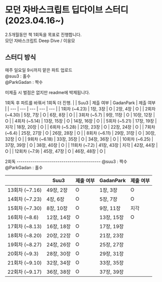# 모던 자바스크립트 딥다이브 스터디 (2023.04.16~)

2.5개월동안 책 1회독을 목표로 진행합니다.  
모던 자바스크립트 Deep Dive / 이웅모

## 스터디 방식

매주 일요일 9시까지 맡은 파트 업로드  
@suu3 : 홀수  
@ParkGadan : 짝수

미제출 시 벌점은 없지만 readme에 박제됩니다.

1회독 후 파트를 바꿔서 1회독 더 진행.
| | Suu3 | 제출 여부 | GadanPark | 제출 여부 |
| --- | --- | --- | --- | --- |
| 1회차 (~4.23) | 1장, 3장 | O | 2장, 4장 | O |
| 2회차 (~4.30) | 5장, 7장 | O | 6장, 8장 | O |
| 3회차 (~5.7) | 9장, 11장 | O | 10장, 12장 | O |
| 4회차 (~5.14) | 13장, 15장 | O | 14장, 16장 | O |
| 5회차 (~5.21) | 17장, 19장 | 지각 | 18장, 20장 | O |
| 6회차 (~5.28) | 21장, 23장 | O | 22장, 24장 | O |
| 7회차 (~6.4) | 25장, 27장 | O | 26장, 28장 | O |
| 8회차 (~6.11) | 29장, 31장 | O | 30장, 32장 | O |
| 9회차 (~6.18) | 33장, 35장 | O | 34장, 36장 | O |
| 10회차 (~6.25) | 37장, 39장 | O | 38장, 40장 | O |
| 11회차 (~7.2) | 41장, 43장 | 지각 | 42장, 44장 | O |
| 12회차 (~7.9) | 45장, 47장 | O | 46장, 48장 | O |

2회독 -------------------------------------------
@suu3 : 짝수  
@ParkGadan : 홀수

|                | Suu3       | 제출 여부 | GadanPark  | 제출 여부 |
| -------------- | ---------- | --------- | ---------- | --------- |
| 13회차 (~7.16) | 49장, 2장  | O         | 1장, 3장   | O         |
| 14회차 (~7.23) | 4장, 6장   | O         | 5장, 7장   | O         |
| 15회차 (~7.30) | 8장, 10장  | O         | 9장, 11장  | 지각      |
| 16회차 (~8.6)  | 12장, 14장 | O         | 13장, 15장 | O         |
| 17회차 (~8.13) | 16장, 18장 | O         | 17장, 19장 |           |
| 18회차 (~8.20) | 20장, 22장 | O         | 21장, 23장 |           |
| 19회차 (~8.27) | 24장, 26장 | O         | 25장, 27장 |           |
| 20회차 (~9.3)  | 28장, 30장 | O         | 29장, 31장 |           |
| 21회차 (~9.10) | 32장, 34장 | O         | 33장, 35장 |           |
| 22회차 (~9.17) | 36장, 38장 | O         | 37장, 39장 |           |
